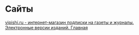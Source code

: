 # Сайты

[vipishi.ru - интернет-магазин подписки на газеты и журналы. Электронные версии изданий. Главная](./vipishi-ru-b0e57087-e513-492d-bcb2-6b822d640486.md)